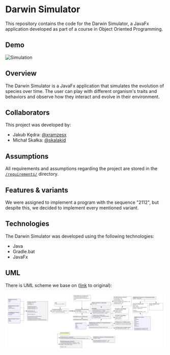 # Darwin Simulator

This repository contains the code for the Darwin Simulator, a JavaFx application developed as part of a course in Object Oriented Programming.

## Demo
![Simulation](img/simulation.gif)

## Overview

The Darwin Simulator is a JavaFx application that simulates the evolution of species over time. The user can play with different organism's traits and behaviors and observe how they interact and evolve in their environment.

## Collaborators

This project was developed by:
- Jakub Kędra: [@xramzesx](https://github.com/xramzesx)
- Michał Skałka: [@skalakid](https://github.com/skalakid)

## Assumptions

All requirements and assumptions regarding the project are stored in the [`/requirements/`](https://github.com/xramzesx/oolab-darwin-simulator/tree/main/requirements) directory.

## Features & variants

We were assigned to implement a program with the sequence "2112", but despite this, we decided to implement every mentioned variant.

## Technologies

The Darwin Simulator was developed using the following technologies:

- Java
- Gradle.bat
- JavaFx

## UML
There is UML scheme we base on ([link](https://lucid.app/lucidchart/aa5dbfaa-683b-43c8-b56f-89e17ddd2d6b/edit?invitationId=inv_dce27aae-d568-4140-8ef6-784957ea1f06) to original):

![UML](img/uml.png)
